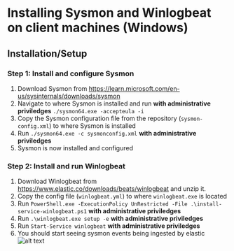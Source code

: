 # Installing Sysmon and Winlogbeat on client machines (Windows)

## Installation/Setup
### Step 1: Install and configure Sysmon
1. Download Sysmon from https://learn.microsoft.com/en-us/sysinternals/downloads/sysmon
2. Navigate to where Sysmon is installed and run **with administrative priviledges** `./sysmon64.exe -accepteula -i`
3. Copy the Sysmon configuration file from the repository (`sysmon-config.xml`) to where Sysmon is installed
4. Run `./sysmon64.exe -c sysmonconfig.xml` **with administrative priviledges**
5. Sysmon is now installed and configured

### Step 2: Install and run Winlogbeat
1. Download Winlogbeat from https://www.elastic.co/downloads/beats/winlogbeat and unzip it. 
2. Copy the config file (`winlogbeat.yml`) to where `winlogbeat.exe` is located
3. Run `PowerShell.exe -ExecutionPolicy UnRestricted -File .\install-service-winlogbeat.ps1` **with administrative priviledges**
4. Run `.\winlogbeat.exe setup -e` **with administrative priviledges**
5. Run `Start-Service winlogbeat` **with administrative priviledges**
6. You should start seeing sysmon events being ingested by elastic
![alt text](./images/kibana-dashboard.png)
    




